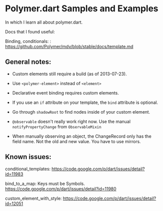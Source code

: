 # Polymer.dart Samples and Examples

In which I learn all about polymer.dart.

Docs that I found useful:

Binding, conditionals:
: https://github.com/Polymer/mdv/blob/stable/docs/template.md

## General notes:

* Custom elements still require a build (as of 2013-07-23).

* Use `<polymer-element>` instead of `<element>`

* Declarative event binding requires custom elements.

* If you use an `if` attribute on your template, the `bind` attribute
  is optional.
  
* Go through `shadowRoot` to find nodes inside of your custom element.

* `@observable` doesn't really work right now. Use the manual
  `notifyPropertyChange` from `ObservableMixin`

* When manually observing an object, the ChangeRecord only has the field name.
  Not the old and new value. You have to use mirrors.
  
## Known issues:

conditional_templates:
https://code.google.com/p/dart/issues/detail?id=11983

bind_to_a_map:
Keys must be Symbols. https://code.google.com/p/dart/issues/detail?id=11980

custom_element_with_style:
https://code.google.com/p/dart/issues/detail?id=12051
